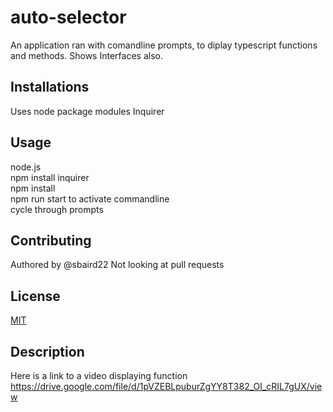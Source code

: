 # auto-selector
An application ran with comandline prompts, to diplay typescript functions and methods. Shows Interfaces also.

## Installations 
Uses node package modules
Inquirer

## Usage 
node.js   
npm install inquirer  
npm install  
npm run start to activate commandline  
cycle through prompts

## Contributing
Authored by @sbaird22
Not looking at pull requests

## License
[MIT](https://chooselicense.com/licenses/mit/)

## Description
Here is a link to a video displaying function    
https://drive.google.com/file/d/1pVZEBLpuburZgYY8T382_OI_cRIL7gUX/view
